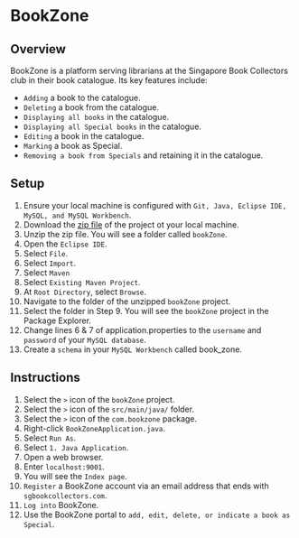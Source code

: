 # BookZone

## Overview
BookZone is a platform serving librarians at the Singapore Book Collectors club in their book catalogue. Its key features include:

+ `Adding` a book to the catalogue.
+ `Deleting` a book from the catalogue.
+ `Displaying all books` in the catalogue.
+ `Displaying all Special books` in the catalogue.
+ `Editing` a book in the catalogue.
+ `Marking` a book as Special.
+ `Removing a book from Specials` and retaining it in the catalogue.

## Setup
1. Ensure your local machine is configured with `Git, Java, Eclipse IDE, MySQL, and MySQL Workbench`.
2. Download the [zip file](https://github.com/shumarb/bookzone/bookZone.zip) of the project ot your local machine.
3. Unzip the zip file. You will see a folder called `bookZone`.
4. Open the `Eclipse IDE`.
5. Select `File`.
6. Select `Import`.
7. Select `Maven`
8. Select `Existing Maven Project`.
9. At `Root Directory`, select `Browse`.
10. Navigate to the folder of the unzipped `bookZone` project.
11. Select the folder in Step 9. You will see the `bookZone` project in the Package Explorer.
12. Change lines 6 & 7 of application.properties to the `username` and `password` of your `MySQL database`.
13. Create a `schema` in your `MySQL Workbench` called book_zone.

## Instructions
1. Select the `>` icon of the `bookZone` project.
2. Select the `>` icon of the `src/main/java/` folder.
3. Select the `>` icon of the `com.bookzone` package.
4. Right-click `BookZoneApplication.java`.
5. Select `Run As`.
6. Select `1. Java Application`.
7. Open a web browser.
8. Enter `localhost:9001`.
9. You will see the `Index page`.
10. `Register` a BookZone account via an email address that ends with `sgbookcollectors.com`.
11. `Log into` BookZone.
12. Use the BookZone portal to `add, edit, delete, or indicate a book as Special`.

